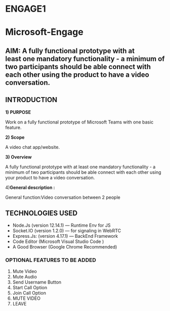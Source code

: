 # ENGAGE1
# Microsoft-Engage
## AIM: A fully functional prototype with at least one mandatory functionality - a minimum of two participants should be able connect with each other using the product to have a video conversation.
## INTRODUCTION

 **1) PURPOSE**

Work on a fully functional prototype of Microsoft Teams with one basic feature.

**2) Scope**

A video chat app/website.

**3) Overview**

A fully functional prototype with at least one mandatory functionality - a minimum of two participants should be able connect with each other using your product to have a video conversation.

4)**General description :**

General function:Video conversation between 2 people

## TECHNOLOGIES USED
- Node.Js (version 12.14.1) — Runtime Env for JS
- Socket.IO (version 1.2.0) — for signaling in WebRTC
- Express.Js: (version 4.17.1) — BackEnd Framework
- Code Editor (Microsoft Visual Studio Code )
- A Good Browser (Google Chrome Recommended)

### OPTIONAL FEATURES TO BE ADDED

1) Mute Video
2) Mute Audio
3) Send Username Button
4) Start Call Option
5) Join Call Option
6) MUTE VIDEO
7) LEAVE
